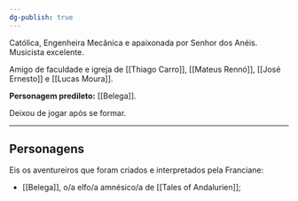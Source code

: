 ```yaml
---
dg-publish: true
---
```

Católica, Engenheira Mecânica e apaixonada por Senhor dos Anéis. Musicista excelente.

Amigo de faculdade e igreja de [[Thiago Carro]], [[Mateus Rennó]], [[José Ernesto]] e [[Lucas Moura]].

**Personagem predileto:** [[Belega]].

Deixou de jogar após se formar.

---
## Personagens
Eis os aventureiros que foram criados e interpretados pela Franciane:
- [[Belega]], o/a elfo/a amnésico/a de [[Tales of Andalurien]];
